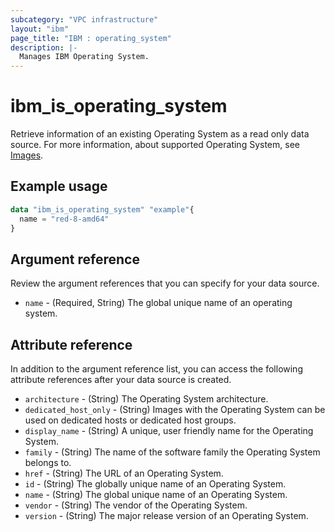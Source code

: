 ```yaml
---
subcategory: "VPC infrastructure"
layout: "ibm"
page_title: "IBM : operating_system"
description: |-
  Manages IBM Operating System.
---
```


# ibm_is_operating_system
Retrieve information of an existing Operating System as a read only data source. For more information, about supported Operating System, see [Images](https://cloud.ibm.com/docs/vpc?topic=vpc-about-images).

## Example usage

```terraform
data "ibm_is_operating_system" "example"{
  name = "red-8-amd64"
}

```

## Argument reference
Review the argument references that you can specify for your data source. 

- `name` - (Required, String) The global unique name of an operating system.

## Attribute reference
In addition to the argument reference list, you can access the following attribute references after your data source is created. 

- `architecture` - (String) The Operating System architecture.
- `dedicated_host_only` - (String) Images with the Operating System can be used on dedicated hosts or dedicated host groups.
- `display_name` - (String) A unique, user friendly name for the Operating System.
- `family` - (String) The name of the software family the Operating System belongs to.
- `href` - (String) The URL of an Operating System.
- `id` - (String) The globally unique name of an Operating System.
- `name` - (String) The global unique name of an Operating System.
- `vendor` - (String) The vendor of the Operating System.
- `version` - (String) The major release version of an Operating System.
